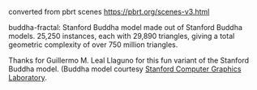 converted from pbrt scenes https://pbrt.org/scenes-v3.html

buddha-fractal: Stanford Buddha model made out of Stanford Buddha models. 25,250 instances, each with 29,890 triangles, giving a total geometric complexity of over 750 million triangles.

Thanks for Guillermo M. Leal Llaguno for this fun variant of the Stanford Buddha model. (Buddha model courtesy [Stanford Computer Graphics Laboratory](http://graphics.stanford.edu/data/3Dscanrep/).
